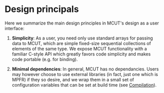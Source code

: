 # Design principals

Here we summarize the main design principles in MCUT's design as a user interface:

1. **Simplicity**: As a user, you need only use standard arrays for passing data to MCUT, which are simple fixed-size sequential collections of elements of the same type. We expose MCUT functionality with a familiar C-style API which greatly favors code simplicity and makes code portable (e.g. for binding).

2. **Minimal dependencies**: In general, MCUT has no dependancies. Users may however choose to use external libraries (in fact, just one which is MPFR) if they so desire, and we wrap them in a small set of configuration variables that can be set at build time (see [Compilation](building)).
